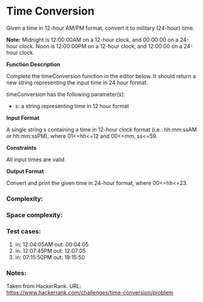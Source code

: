 # Time Conversion

Given a time in 12-hour AM/PM format, convert it to military (24-hour) time.

**Note:** Midnight is 12:00:00AM on a 12-hour clock, and 00:00:00 on a 24-hour clock. Noon is 12:00:00PM on a 12-hour clock, and 12:00:00 on a 24-hour clock.

**Function Description**

Complete the timeConversion function in the editor below. It should return a new string representing the input time in 24 hour format.

timeConversion has the following parameter(s):

* s: a string representing time in 12 hour format

**Input Format**

A single string s containing a time in 12-hour clock format (i.e.: hh:mm:ssAM or hh:mm:ssPM), where 01<=hh<=12 and 00<=mm, ss<=59.

**Constraints**

All input times are valid

**Output Format**

Convert and print the given time in 24-hour format, where 00<=hh<=23.

### Complexity:

### Space complexity:

### Test cases:
1. in: 12:04:05AM out: 00:04:05
2. in: 12:07:45PM out: 12:07:05
3. in: 07:15:50PM out: 19:15:50

### Notes:
Taken from HackerRank. URL: https://www.hackerrank.com/challenges/time-conversion/problem